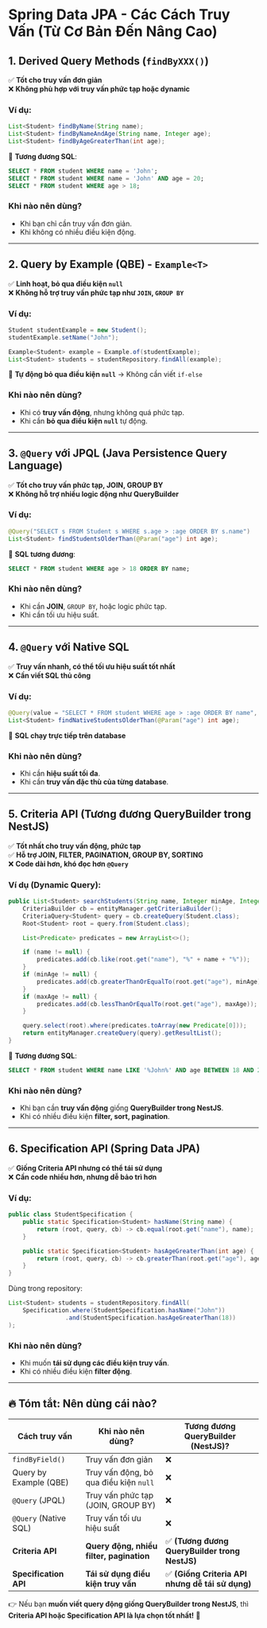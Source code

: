# Spring Data JPA - Các Cách Truy Vấn (Từ Cơ Bản Đến Nâng Cao)

## 1. Derived Query Methods (`findByXXX()`)

✅ **Tốt cho truy vấn đơn giản**  
❌ **Không phù hợp với truy vấn phức tạp hoặc dynamic**

### Ví dụ:

```java
List<Student> findByName(String name);
List<Student> findByNameAndAge(String name, Integer age);
List<Student> findByAgeGreaterThan(int age);
```

📌 **Tương đương SQL**:

```sql
SELECT * FROM student WHERE name = 'John';
SELECT * FROM student WHERE name = 'John' AND age = 20;
SELECT * FROM student WHERE age > 18;
```

### Khi nào nên dùng?

- Khi bạn chỉ cần truy vấn đơn giản.
- Khi không có nhiều điều kiện động.

---

## 2. Query by Example (QBE) - `Example<T>`

✅ **Linh hoạt, bỏ qua điều kiện `null`**  
❌ **Không hỗ trợ truy vấn phức tạp như `JOIN`, `GROUP BY`**

### Ví dụ:

```java
Student studentExample = new Student();
studentExample.setName("John");

Example<Student> example = Example.of(studentExample);
List<Student> students = studentRepository.findAll(example);
```

📌 **Tự động bỏ qua điều kiện `null`** → Không cần viết `if-else`

### Khi nào nên dùng?

- Khi có **truy vấn động**, nhưng không quá phức tạp.
- Khi cần **bỏ qua điều kiện `null`** tự động.

---

## 3. `@Query` với JPQL (Java Persistence Query Language)

✅ **Tốt cho truy vấn phức tạp, JOIN, GROUP BY**  
❌ **Không hỗ trợ nhiều logic động như QueryBuilder**

### Ví dụ:

```java
@Query("SELECT s FROM Student s WHERE s.age > :age ORDER BY s.name")
List<Student> findStudentsOlderThan(@Param("age") int age);
```

📌 **SQL tương đương**:

```sql
SELECT * FROM student WHERE age > 18 ORDER BY name;
```

### Khi nào nên dùng?

- Khi cần **JOIN**, `GROUP BY`, hoặc logic phức tạp.
- Khi cần tối ưu hiệu suất.

---

## 4. `@Query` với Native SQL

✅ **Truy vấn nhanh, có thể tối ưu hiệu suất tốt nhất**  
❌ **Cần viết SQL thủ công**

### Ví dụ:

```java
@Query(value = "SELECT * FROM student WHERE age > :age ORDER BY name", nativeQuery = true)
List<Student> findNativeStudentsOlderThan(@Param("age") int age);
```

📌 **SQL chạy trực tiếp trên database**

### Khi nào nên dùng?

- Khi cần **hiệu suất tối đa**.
- Khi cần **truy vấn đặc thù của từng database**.

---

## 5. Criteria API (Tương đương QueryBuilder trong NestJS)

✅ **Tốt nhất cho truy vấn động, phức tạp**  
✅ **Hỗ trợ JOIN, FILTER, PAGINATION, GROUP BY, SORTING**  
❌ **Code dài hơn, khó đọc hơn `@Query`**

### Ví dụ (Dynamic Query):

```java
public List<Student> searchStudents(String name, Integer minAge, Integer maxAge) {
    CriteriaBuilder cb = entityManager.getCriteriaBuilder();
    CriteriaQuery<Student> query = cb.createQuery(Student.class);
    Root<Student> root = query.from(Student.class);

    List<Predicate> predicates = new ArrayList<>();

    if (name != null) {
        predicates.add(cb.like(root.get("name"), "%" + name + "%"));
    }
    if (minAge != null) {
        predicates.add(cb.greaterThanOrEqualTo(root.get("age"), minAge));
    }
    if (maxAge != null) {
        predicates.add(cb.lessThanOrEqualTo(root.get("age"), maxAge));
    }

    query.select(root).where(predicates.toArray(new Predicate[0]));
    return entityManager.createQuery(query).getResultList();
}
```

📌 **Tương đương SQL**:

```sql
SELECT * FROM student WHERE name LIKE '%John%' AND age BETWEEN 18 AND 25;
```

### Khi nào nên dùng?

- Khi bạn cần **truy vấn động** giống **QueryBuilder trong NestJS**.
- Khi có nhiều điều kiện **filter, sort, pagination**.

---

## 6. Specification API (Spring Data JPA)

✅ **Giống Criteria API nhưng có thể tái sử dụng**  
❌ **Cần code nhiều hơn, nhưng dễ bảo trì hơn**

### Ví dụ:

```java
public class StudentSpecification {
    public static Specification<Student> hasName(String name) {
        return (root, query, cb) -> cb.equal(root.get("name"), name);
    }

    public static Specification<Student> hasAgeGreaterThan(int age) {
        return (root, query, cb) -> cb.greaterThan(root.get("age"), age);
    }
}
```

Dùng trong repository:

```java
List<Student> students = studentRepository.findAll(
    Specification.where(StudentSpecification.hasName("John"))
                .and(StudentSpecification.hasAgeGreaterThan(18))
);
```

### Khi nào nên dùng?

- Khi muốn **tái sử dụng các điều kiện truy vấn**.
- Khi có nhiều điều kiện **filter động**.

---

## 🔥 Tóm tắt: Nên dùng cái nào?

| **Cách truy vấn**      | **Khi nào nên dùng?**                    | **Tương đương QueryBuilder (NestJS)?**           |
| ---------------------- | ---------------------------------------- | ------------------------------------------------ |
| `findByField()`        | Truy vấn đơn giản                        | ❌                                               |
| Query by Example (QBE) | Truy vấn động, bỏ qua điều kiện `null`   | ❌                                               |
| `@Query` (JPQL)        | Truy vấn phức tạp (JOIN, GROUP BY)       | ❌                                               |
| `@Query` (Native SQL)  | Truy vấn tối ưu hiệu suất                | ❌                                               |
| **Criteria API**       | **Query động, nhiều filter, pagination** | ✅ **(Tương đương QueryBuilder trong NestJS)**   |
| **Specification API**  | **Tái sử dụng điều kiện truy vấn**       | ✅ **(Giống Criteria API nhưng dễ tái sử dụng)** |

👉 Nếu bạn **muốn viết query động giống QueryBuilder trong NestJS**, thì **Criteria API hoặc Specification API là lựa chọn tốt nhất!** 🚀

